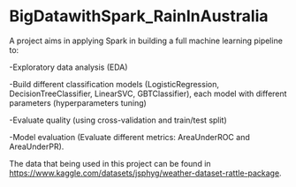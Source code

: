 # BigDatawithSpark_RainInAustralia

A project aims in applying Spark in building a full machine learning pipeline to:

-Exploratory data analysis (EDA)

-Build different classification models (LogisticRegression, DecisionTreeClassifier, LinearSVC, GBTClassifier), each model with different parameters (hyperparameters tuning)

-Evaluate quality (using cross-validation and train/test split)

-Model evaluation (Evaluate different metrics: AreaUnderROC and AreaUnderPR).

The data that being used in this project can be found in https://www.kaggle.com/datasets/jsphyg/weather-dataset-rattle-package.
